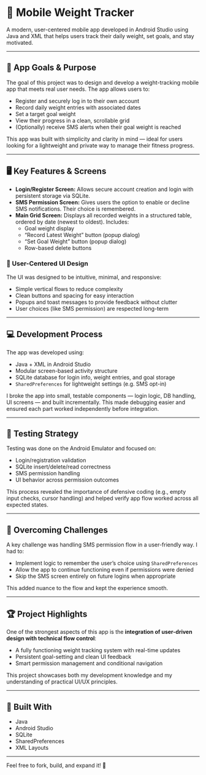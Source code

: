 # 📱 Mobile Weight Tracker

A modern, user-centered mobile app developed in Android Studio using Java and XML that helps users track their daily weight, set goals, and stay motivated.

---

## 🧭 App Goals & Purpose

The goal of this project was to design and develop a weight-tracking mobile app that meets real user needs. The app allows users to:
- Register and securely log in to their own account
- Record daily weight entries with associated dates
- Set a target goal weight
- View their progress in a clean, scrollable grid
- (Optionally) receive SMS alerts when their goal weight is reached

This app was built with simplicity and clarity in mind — ideal for users looking for a lightweight and private way to manage their fitness progress.

---

## 🖥️ Key Features & Screens

- **Login/Register Screen:** Allows secure account creation and login with persistent storage via SQLite.
- **SMS Permission Screen:** Gives users the option to enable or decline SMS notifications. Their choice is remembered.
- **Main Grid Screen:** Displays all recorded weights in a structured table, ordered by date (newest to oldest). Includes:
  - Goal weight display
  - “Record Latest Weight” button (popup dialog)
  - “Set Goal Weight” button (popup dialog)
  - Row-based delete buttons

### 👥 User-Centered UI Design

The UI was designed to be intuitive, minimal, and responsive:
- Simple vertical flows to reduce complexity
- Clean buttons and spacing for easy interaction
- Popups and toast messages to provide feedback without clutter
- User choices (like SMS permission) are respected long-term

---

## 💻 Development Process

The app was developed using:
- Java + XML in Android Studio
- Modular screen-based activity structure
- SQLite database for login info, weight entries, and goal storage
- `SharedPreferences` for lightweight settings (e.g. SMS opt-in)

I broke the app into small, testable components — login logic, DB handling, UI screens — and built incrementally. This made debugging easier and ensured each part worked independently before integration.

---

## 🧪 Testing Strategy

Testing was done on the Android Emulator and focused on:
- Login/registration validation
- SQLite insert/delete/read correctness
- SMS permission handling
- UI behavior across permission outcomes

This process revealed the importance of defensive coding (e.g., empty input checks, cursor handling) and helped verify app flow worked across all expected states.

---

## 🚧 Overcoming Challenges

A key challenge was handling SMS permission flow in a user-friendly way. I had to:
- Implement logic to remember the user’s choice using `SharedPreferences`
- Allow the app to continue functioning even if permissions were denied
- Skip the SMS screen entirely on future logins when appropriate

This added nuance to the flow and kept the experience smooth.

---

## 🏆 Project Highlights

One of the strongest aspects of this app is the **integration of user-driven design with technical flow control**:
- A fully functioning weight tracking system with real-time updates
- Persistent goal-setting and clean UI feedback
- Smart permission management and conditional navigation

This project showcases both my development knowledge and my understanding of practical UI/UX principles.

---

## 🚀 Built With
- Java
- Android Studio
- SQLite
- SharedPreferences
- XML Layouts

---

Feel free to fork, build, and expand it! 🎯
